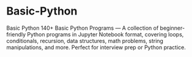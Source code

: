 # Basic-Python
Basic Python
140+ Basic Python Programs — A collection of beginner-friendly Python programs in Jupyter Notebook format, covering loops, conditionals, recursion, data structures, math problems, string manipulations, and more. Perfect for interview prep or Python practice.
